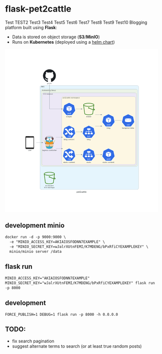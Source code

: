 # flask-pet2cattle
Test
TEST2
Test3
Test4
Test5
Test6
Test7
Test8
Test9
Test10
Blogging platform built using **Flask**:
* Data is stored on object storage (**S3**/**MinIO**)
* Runs on **Kubernetes** (deployed using a [helm chart](https://github.com/jordiprats/helm-pet2cattle))

![pet2cattle diagram](diagrams/pet2cattle.png "pet2cattle diagram")

## development minio

```
docker run -d -p 9000:9000 \
  -e "MINIO_ACCESS_KEY=AKIAIOSFODNN7EXAMPLE" \
  -e "MINIO_SECRET_KEY=wJalrXUtnFEMI/K7MDENG/bPxRfiCYEXAMPLEKEY" \
  minio/minio server /data
```

## flask run

```
MINIO_ACCESS_KEY="AKIAIOSFODNN7EXAMPLE" MINIO_SECRET_KEY="wJalrXUtnFEMI/K7MDENG/bPxRfiCYEXAMPLEKEY" flask run -p 8000
```

## development

```
FORCE_PUBLISH=1 DEBUG=1 flask run -p 8000 -h 0.0.0.0
```

## TODO:

* fix search pagination
* suggest alternate terms to search (or at least true random posts)
